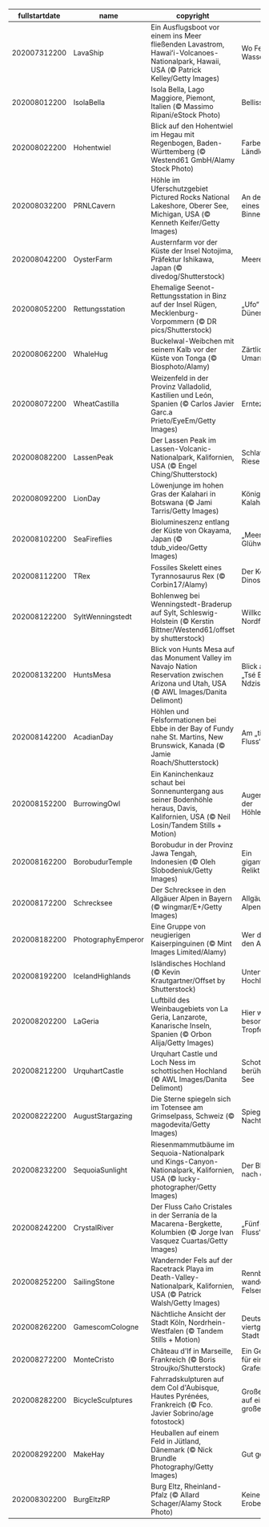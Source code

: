 |fullstartdate|name|copyright|title|image|
|--|--|--|--|--|
202007312200|LavaShip|Ein Ausflugsboot vor einem ins Meer fließenden Lavastrom, Hawaiʻi-Volcanoes-Nationalpark, Hawaii, USA (© Patrick Kelley/Getty Images)|Wo Feuer auf Wasser trifft|![](/de-DE/2020/08/202007312200LavaShip.jpg)|
202008012200|IsolaBella|Isola Bella, Lago Maggiore, Piemont, Italien (© Massimo Ripani/eStock Photo)|Bellissima!|![](/de-DE/2020/08/202008012200IsolaBella.jpg)|
202008022200|Hohentwiel|Blick auf den Hohentwiel im Hegau mit Regenbogen, Baden-Württemberg (© Westend61 GmbH/Alamy Stock Photo)|Farbenspiel im Ländle|![](/de-DE/2020/08/202008022200Hohentwiel.jpg)|
202008032200|PRNLCavern|Höhle im Uferschutzgebiet Pictured Rocks National Lakeshore, Oberer See, Michigan, USA (© Kenneth Keifer/Getty Images)|An der Küste eines Binnensees|![](/de-DE/2020/08/202008032200PRNLCavern.jpg)|
202008042200|OysterFarm|Austernfarm vor der Küste der Insel Notojima, Präfektur Ishikawa, Japan (© divedog/Shutterstock)|Meeresfrüchte|![](/de-DE/2020/08/202008042200OysterFarm.jpg)|
202008052200|Rettungsstation|Ehemalige Seenot-Rettungsstation in Binz auf der Insel Rügen, Mecklenburg-Vorpommern (© DR pics/Shutterstock)|„Ufo“ in den Dünen|![](/de-DE/2020/08/202008052200Rettungsstation.jpg)|
202008062200|WhaleHug|Buckelwal-Weibchen mit seinem Kalb vor der Küste von Tonga (© Biosphoto/Alamy)|Zärtliche Umarmung|![](/de-DE/2020/08/202008062200WhaleHug.jpg)|
202008072200|WheatCastilla|Weizenfeld in der Provinz Valladolid, Kastilien und León, Spanien (© Carlos Javier Garc.a Prieto/EyeEm/Getty Images)|Erntezeit|![](/de-DE/2020/08/202008072200WheatCastilla.jpg)|
202008082200|LassenPeak|Der Lassen Peak im Lassen-Volcanic-Nationalpark, Kalifornien, USA (© Engel Ching/Shutterstock)|Schlafender Riese|![](/de-DE/2020/08/202008082200LassenPeak.jpg)|
202008092200|LionDay|Löwenjunge im hohen Gras der Kalahari in Botswana (© Jami Tarris/Getty Images)|Könige der Kalahari|![](/de-DE/2020/08/202008092200LionDay.jpg)|
202008102200|SeaFireflies|Biolumineszenz entlang der Küste von Okayama, Japan (© tdub_video/Getty Images)|„Meeres-Glühwürmchen“|![](/de-DE/2020/08/202008102200SeaFireflies.jpg)|
202008112200|TRex|Fossiles Skelett eines Tyrannosaurus Rex (© Corbin17/Alamy)|Der König der Dinosaurier|![](/de-DE/2020/08/202008112200TRex.jpg)|
202008122200|SyltWenningstedt|Bohlenweg bei Wenningstedt-Braderup auf Sylt, Schleswig-Holstein (© Kerstin Bittner/Westend61/offset by shutterstock)|Willkommen in Nordfriesland!|![](/de-DE/2020/08/202008122200SyltWenningstedt.jpg)|
202008132200|HuntsMesa|Blick von Hunts Mesa auf das Monument Valley im Navajo Nation Reservation zwischen Arizona und Utah, USA (© AWL Images/Danita Delimont)|Blick auf das „Tsé Biiʼ Ndzisgaii“|![](/de-DE/2020/08/202008132200HuntsMesa.jpg)|
202008142200|AcadianDay|Höhlen und Felsformationen bei Ebbe in der Bay of Fundy nahe St. Martins, New Brunswick, Kanada (© Jamie Roach/Shutterstock)|Am „tiefen Fluss“|![](/de-DE/2020/08/202008142200AcadianDay.jpg)|
202008152200|BurrowingOwl|Ein Kaninchenkauz schaut bei Sonnenuntergang aus seiner Bodenhöhle heraus, Davis, Kalifornien, USA (© Neil Losin/Tandem Stills + Motion)|Augen auf bei der Höhlenwahl!|![](/de-DE/2020/08/202008152200BurrowingOwl.jpg)|
202008162200|BorobudurTemple|Borobudur in der Provinz Jawa Tengah, Indonesien (© Oleh Slobodeniuk/Getty Images)|Ein gigantisches Relikt auf Java|![](/de-DE/2020/08/202008162200BorobudurTemple.jpg)|
202008172200|Schrecksee|Der Schrecksee in den Allgäuer Alpen in Bayern (© wingmar/E+/Getty Images)|Allgäuer Alpenpanorama|![](/de-DE/2020/08/202008172200Schrecksee.jpg)|
202008182200|PhotographyEmperor|Eine Gruppe von neugierigen Kaiserpinguinen (© Mint Images Limited/Alamy)|Wer drückt hier den Auslöser?|![](/de-DE/2020/08/202008182200PhotographyEmperor.jpg)|
202008192200|IcelandHighlands|Isländisches Hochland (© Kevin Krautgartner/Offset by Shutterstock)|Unterwegs im Hochland|![](/de-DE/2020/08/202008192200IcelandHighlands.jpg)|
202008202200|LaGeria|Luftbild des Weinbaugebiets von La Geria, Lanzarote, Kanarische Inseln, Spanien (© Orbon Alija/Getty Images)|Hier wächst ein besonderer Tropfen|![](/de-DE/2020/08/202008202200LaGeria.jpg)|
202008212200|UrquhartCastle|Urquhart Castle und Loch Ness im schottischen Hochland (© AWL Images/Danita Delimont)|Schottlands berühmtester See|![](/de-DE/2020/08/202008212200UrquhartCastle.jpg)|
202008222200|AugustStargazing|Die Sterne spiegeln sich im Totensee am Grimselpass, Schweiz (© magodevita/Getty Images)|Spiegelung des Nachthimmels|![](/de-DE/2020/08/202008222200AugustStargazing.jpg)|
202008232200|SequoiaSunlight|Riesenmammutbäume im Sequoia-Nationalpark und Kings-Canyon-Nationalpark, Kalifornien, USA (© lucky-photographer/Getty Images)|Der Blick geht nach oben|![](/de-DE/2020/08/202008232200SequoiaSunlight.jpg)|
202008242200|CrystalRiver|Der Fluss Caño Cristales in der Serranía de la Macarena-Bergkette, Kolumbien (© Jorge Ivan Vasquez Cuartas/Getty Images)|„Fünf-Farben-Fluss“|![](/de-DE/2020/08/202008242200CrystalRiver.jpg)|
202008252200|SailingStone|Wandernder Fels auf der Racetrack Playa im Death-Valley-Nationalpark, Kalifornien, USA (© Patrick Walsh/Getty Images)|Rennbahn für wandernde Felsen|![](/de-DE/2020/08/202008252200SailingStone.jpg)|
202008262200|GamescomCologne|Nächtliche Ansicht der Stadt Köln, Nordrhein-Westfalen (© Tandem Stills + Motion)|Deutschlands viertgrößte Stadt|![](/de-DE/2020/08/202008262200GamescomCologne.jpg)|
202008272200|MonteCristo|Château d'If in Marseille, Frankreich (© Boris Stroujko/Shutterstock)|Ein Gefängnis für einen Grafen|![](/de-DE/2020/08/202008272200MonteCristo.jpg)|
202008282200|BicycleSculptures|Fahrradskulpturen auf dem Col d'Aubisque, Hautes Pyrénées, Frankreich (© Fco. Javier Sobrino/age fotostock)|Große Räder auf einem großen Berg|![](/de-DE/2020/08/202008282200BicycleSculptures.jpg)|
202008292200|MakeHay|Heuballen auf einem Feld in Jütland, Dänemark (© Nick Brundle Photography/Getty Images)|Gut gerollt|![](/de-DE/2020/08/202008292200MakeHay.jpg)|
202008302200|BurgEltzRP|Burg Eltz, Rheinland-Pfalz (© Allard Schager/Alamy Stock Photo)|Keine Eroberung|![](/de-DE/2020/08/202008302200BurgEltzRP.jpg)|
